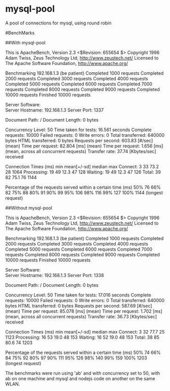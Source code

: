 mysql-pool
==========

A pool of connections for mysql, using round robin

#BenchMarks

##With mysql-pool

This is ApacheBench, Version 2.3 <$Revision: 655654 $>
Copyright 1996 Adam Twiss, Zeus Technology Ltd, http://www.zeustech.net/
Licensed to The Apache Software Foundation, http://www.apache.org/

Benchmarking 192.168.1.3 (be patient)
Completed 1000 requests
Completed 2000 requests
Completed 3000 requests
Completed 4000 requests
Completed 5000 requests
Completed 6000 requests
Completed 7000 requests
Completed 8000 requests
Completed 9000 requests
Completed 10000 requests
Finished 10000 requests


Server Software:        
Server Hostname:        192.168.1.3
Server Port:            1337

Document Path:          /
Document Length:        0 bytes

Concurrency Level:      50
Time taken for tests:   16.561 seconds
Complete requests:      10000
Failed requests:        0
Write errors:           0
Total transferred:      640000 bytes
HTML transferred:       0 bytes
Requests per second:    603.83 [#/sec] (mean)
Time per request:       82.804 [ms] (mean)
Time per request:       1.656 [ms] (mean, across all concurrent requests)
Transfer rate:          37.74 [Kbytes/sec] received

Connection Times (ms)
              min  mean[+/-sd] median   max
Connect:        3   33  73.2     28    1064
Processing:    19   49  12.3     47     128
Waiting:       19   49  12.3     47     126
Total:         39   82  75.1     76    1144

Percentage of the requests served within a certain time (ms)
  50%     76
  66%     82
  75%     88
  80%     91
  90%     99
  95%    106
  98%    116
  99%    127
 100%   1144 (longest request)
 
##Without mysql-pool
 
 This is ApacheBench, Version 2.3 <$Revision: 655654 $>
Copyright 1996 Adam Twiss, Zeus Technology Ltd, http://www.zeustech.net/
Licensed to The Apache Software Foundation, http://www.apache.org/

Benchmarking 192.168.1.3 (be patient)
Completed 1000 requests
Completed 2000 requests
Completed 3000 requests
Completed 4000 requests
Completed 5000 requests
Completed 6000 requests
Completed 7000 requests
Completed 8000 requests
Completed 9000 requests
Completed 10000 requests
Finished 10000 requests


Server Software:        
Server Hostname:        192.168.1.3
Server Port:            1338

Document Path:          /
Document Length:        0 bytes

Concurrency Level:      50
Time taken for tests:   17.016 seconds
Complete requests:      10000
Failed requests:        0
Write errors:           0
Total transferred:      640000 bytes
HTML transferred:       0 bytes
Requests per second:    587.69 [#/sec] (mean)
Time per request:       85.078 [ms] (mean)
Time per request:       1.702 [ms] (mean, across all concurrent requests)
Transfer rate:          36.73 [Kbytes/sec] received

Connection Times (ms)
              min  mean[+/-sd] median   max
Connect:        3   32  77.7     25    1123
Processing:    16   53  19.0     48     153
Waiting:       16   52  19.0     48     153
Total:         38   85  80.6     74    1203

Percentage of the requests served within a certain time (ms)
  50%     74
  66%     84
  75%     92
  80%     97
  90%    111
  95%    126
  98%    140
  99%    159
 100%   1203 (longest request)
 
 The benchmarks were run using 'ab' and with concurrency set to 50, with ab on one machine and mysql and nodejs code on another on the same WLAN.